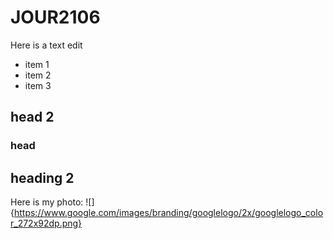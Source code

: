 # JOUR2106

Here is a text edit

* item 1
* item 2
* item 3

## head 2

### head 

## heading 2


Here is my photo:
![]{https://www.google.com/images/branding/googlelogo/2x/googlelogo_color_272x92dp.png}
